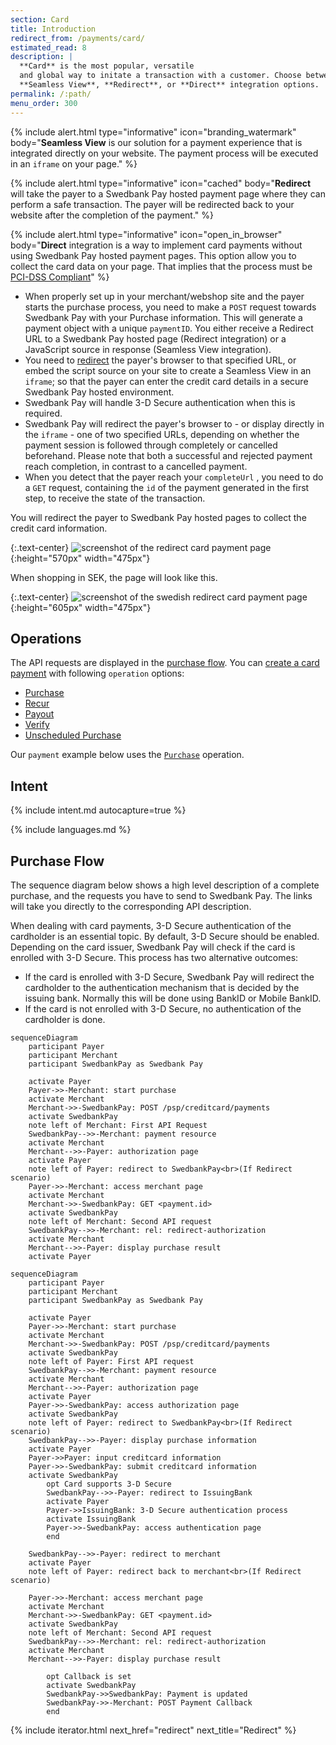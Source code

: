 ```yaml
---
section: Card
title: Introduction
redirect_from: /payments/card/
estimated_read: 8
description: |
  **Card** is the most popular, versatile
  and global way to initate a transaction with a customer. Choose between our
  **Seamless View**, **Redirect**, or **Direct** integration options.
permalink: /:path/
menu_order: 300
---
```


{% include alert.html type="informative"
                      icon="branding_watermark"
                      body="**Seamless View** is our solution for a payment
                      experience that is integrated directly on your website.
                      The payment process will be executed in an `iframe` on
                      your page." %}

{% include alert.html type="informative"
                      icon="cached"
                      body="**Redirect** will take the payer to a Swedbank
                      Pay hosted payment page where they can perform a safe
                      transaction. The payer will be redirected back to your
                      website after the completion of the payment." %}

{% include alert.html type="informative"
                      icon="open_in_browser"
                      body="**Direct** integration is a way to implement card
                      payments without using Swedbank Pay hosted payment pages.
                      This option allow you to collect the card data on your
                      page. That implies that the process must be [PCI-DSS
                      Compliant](https://www.pcisecuritystandards.org/)" %}

*   When properly set up in your merchant/webshop site and the payer starts the
  purchase process, you need to make a `POST` request towards Swedbank Pay with
  your Purchase information. This will generate a payment object with a unique
  `paymentID`. You either receive a Redirect URL to a Swedbank Pay hosted
  page (Redirect integration) or a JavaScript source in response (Seamless View
  integration).
*   You need to [redirect][redirect] the payer's browser to that specified URL,
    or embed the script source on your site to create a Seamless View in an
    `iframe`; so that the payer can enter the credit card details in a secure
    Swedbank Pay hosted environment.
*   Swedbank Pay will handle 3-D Secure authentication when this is required.
*   Swedbank Pay will redirect the payer's browser to - or display directly in
    the `iframe` - one of two specified URLs, depending on whether the payment
    session is followed through completely or cancelled beforehand. Please note
    that both a successful and rejected payment reach completion, in contrast to
    a cancelled payment.
*   When you detect that the payer reach your `completeUrl` , you need to do a
  `GET` request, containing the `id` of the payment generated in the first step,
  to receive the state of the transaction.

You will redirect the payer to Swedbank Pay hosted pages to collect the credit
card information.

{:.text-center}
![screenshot of the redirect card payment page][card-payment]{:height="570px" width="475px"}

When shopping in SEK, the page will look like this.

{:.text-center}
![screenshot of the swedish redirect card payment page][swedish-card-payment]{:height="605px" width="475px"}

## Operations

The API requests are displayed in the [purchase flow][purchase].
You can [create a card payment][create-payment] with following `operation`
options:

*   [Purchase][purchase]
*   [Recur][recur]
*   [Payout][payout]
*   [Verify][verify]
*   [Unscheduled Purchase][unscheduled-purchase]

Our `payment` example below uses the [`Purchase`][purchase] operation.

## Intent

{% include intent.md autocapture=true %}

{% include languages.md %}

## Purchase Flow

The sequence diagram below shows a high level description of a complete
purchase, and the requests you have to send to Swedbank Pay. The links will
take you directly to the corresponding API description.

When dealing with card payments, 3-D Secure authentication of the cardholder is
an essential topic. By default, 3-D Secure should be enabled. Depending on
the card issuer, Swedbank Pay will check if the card is enrolled with 3-D
Secure. This process has two alternative outcomes:

*   If the card is enrolled with 3-D Secure, Swedbank Pay will redirect the
    cardholder to the authentication mechanism that is decided by the issuing
    bank. Normally this will be done using BankID or Mobile BankID.
*   If the card is not enrolled with 3-D Secure, no authentication of the
    cardholder is done.

```mermaid
sequenceDiagram
    participant Payer
    participant Merchant
    participant SwedbankPay as Swedbank Pay

    activate Payer
    Payer->>-Merchant: start purchase
    activate Merchant
    Merchant->>-SwedbankPay: POST /psp/creditcard/payments
    activate SwedbankPay
    note left of Merchant: First API Request
    SwedbankPay-->>-Merchant: payment resource
    activate Merchant
    Merchant-->>-Payer: authorization page
    activate Payer
    note left of Payer: redirect to SwedbankPay<br>(If Redirect scenario)
    Payer->>-Merchant: access merchant page
    activate Merchant
    Merchant->>-SwedbankPay: GET <payment.id>
    activate SwedbankPay
    note left of Merchant: Second API request
    SwedbankPay-->>-Merchant: rel: redirect-authorization
    activate Merchant
    Merchant-->>-Payer: display purchase result
    activate Payer
```

```mermaid
sequenceDiagram
    participant Payer
    participant Merchant
    participant SwedbankPay as Swedbank Pay

    activate Payer
    Payer->>-Merchant: start purchase
    activate Merchant
    Merchant->>-SwedbankPay: POST /psp/creditcard/payments
    activate SwedbankPay
    note left of Payer: First API request
    SwedbankPay-->>-Merchant: payment resource
    activate Merchant
    Merchant-->>-Payer: authorization page
    activate Payer
    Payer->>-SwedbankPay: access authorization page
    activate SwedbankPay
    note left of Payer: redirect to SwedbankPay<br>(If Redirect scenario)
    SwedbankPay-->>-Payer: display purchase information
    activate Payer
    Payer->>Payer: input creditcard information
    Payer->>-SwedbankPay: submit creditcard information
    activate SwedbankPay
        opt Card supports 3-D Secure
        SwedbankPay-->>-Payer: redirect to IssuingBank
        activate Payer
        Payer->>IssuingBank: 3-D Secure authentication process
        activate IssuingBank
        Payer->>-SwedbankPay: access authentication page
        end

    SwedbankPay-->>-Payer: redirect to merchant
    activate Payer
    note left of Payer: redirect back to merchant<br>(If Redirect scenario)

    Payer->>-Merchant: access merchant page
    activate Merchant
    Merchant->>-SwedbankPay: GET <payment.id>
    activate SwedbankPay
    note left of Merchant: Second API request
    SwedbankPay-->>-Merchant: rel: redirect-authorization
    activate Merchant
    Merchant-->>-Payer: display purchase result

        opt Callback is set
        activate SwedbankPay
        SwedbankPay->>SwedbankPay: Payment is updated
        SwedbankPay->>-Merchant: POST Payment Callback
        end
```

{% include iterator.html next_href="redirect" next_title="Redirect" %}

[card-payment]: /assets/img/payments/card-payment.png
[create-payment]: /payment-instruments/card/features/technical-reference/create-payment
[payout]: /payment-instruments/card/features/optional/payout
[purchase]: /payment-instruments/card/features/core/purchase
[recur]: /payment-instruments/card/features/optional/recur
[redirect]: /payment-instruments/card/redirect
[swedish-card-payment]: /assets/img/payments/swedish-card-payment.png
[unscheduled-purchase]: /payment-instruments/card/features/optional/unscheduled-purchase
[verify]: /payment-instruments/card/features/optional/verify
